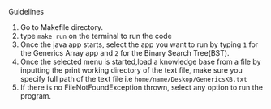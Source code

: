 

Guidelines

1. Go to Makefile directory.
2. type `make run` on the terminal to run the code
3. Once the java app starts, select the app you want to run by typing 
   `1` for the Generics Array app and `2` for the Binary Search 
    Tree(BST).
4. Once the selected menu is started,load a knowledge base from a file 
   by inputting the print working directory of the text file, make sure you specify full path of the text file
   i.e `home/name/Deskop/GenericsKB.txt`
6. If there is no FileNotFoundException thrown, select any option to 
   run the program.

